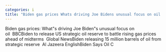 ```yaml
---
categories: i
title: "Biden gas prices Whats driving Joe Bidens unusual focus on oil  BBC"
---
```

Biden gas prices: What"s driving Joe Biden"s unusual focus on oil&nbsp;&nbsp;BBCBiden to release US strategic oil reserve to battle rising gas prices ahead of midterms&nbsp;&nbsp;Global NewsBiden releasing 15 million barrels of oil from strategic reserve&nbsp;&nbsp;Al Jazeera EnglishBiden Says Oil C